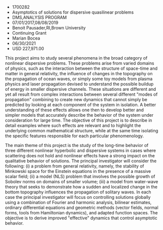 
* 1700282
* Asymptotics of solutions for dispersive quasilinear problems
* DMS,ANALYSIS PROGRAM
* 07/01/2017,08/08/2019
* Benoit Pausader,RI,Brown University
* Continuing Grant
* Marian Bocea
* 06/30/2021
* USD 227,971.00

This project aims to study several phenomena in the broad category of nonlinear
dispersive problems. These problems arise from varied domains of physics, such
as the interaction between the structure of space-time and matter in general
relativity, the influence of changes in the topography on the propagation of
ocean waves, or simply some toy models from plasma physics and laser propagation
devised to understand the possible buildup of energy in smaller dispersive
channels. These situations are different and yet all result from complex
interactions between several different "modes of propagation" combining to
create new dynamics that cannot simply be predicted by looking at each component
of the system in isolation. A better understanding of these effects allows one
then to develop better and simpler models that accurately describe the behavior
of the system under consideration for large time. The objective of this project
is to describe in detail examples where such effects are relevant and to
highlight the underlying common mathematical structure, while at the same time
isolating the specific features responsible for each particular phenomenology.

The main theme of this project is the study of the long-time behavior of three
different nonlinear hyperbolic and dispersive systems in cases where scattering
does not hold and nonlinear effects have a strong impact on the qualitative
behavior of solutions. The principal investigator will consider the following:
(i) a problem from general relativity, namely, the stability of Minkowski space
for the Einstein equations in the presence of a massive scalar field; (ii) a
model (NLS) problem that involves the possible growth of Sobolev norms on
domains of smaller volume; (iii) a model from water-wave theory that seeks to
demonstrate how a sudden and localized change in the bottom topography
influences the propagation of solitary waves. In each case the principal
investigator will focus on controlling solutions globally using a combination of
Fourier and harmonic analysis, bilinear estimates, ordinary differential
equations and geometric methods (vector fields, normal forms, tools from
Hamiltonian dynamics), and adapted function spaces. The objective is to derive
improved "effective" dynamics that control asymptotic behavior.
